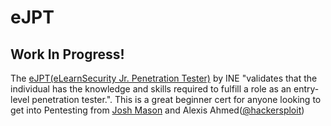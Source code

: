 # eJPT

## W**ork In Progress!**

The [eJPT(eLearnSecurity Jr. Penetration Tester)](https://my.ine.com/CyberSecurity/learning-paths/61f88d91-79ff-4d8f-af68-873883dbbd8c/penetration-testing-student-v2) by INE "validates that the individual has the knowledge and skills required to fulfill a role as an entry-level penetration tester.". This is a great beginner cert for anyone looking to get into Pentesting from [Josh Mason](https://ine.com/learning/instructors/josh-mason) and Alexis Ahmed([@hackersploit](https://twitter.com/HackerSploit))
